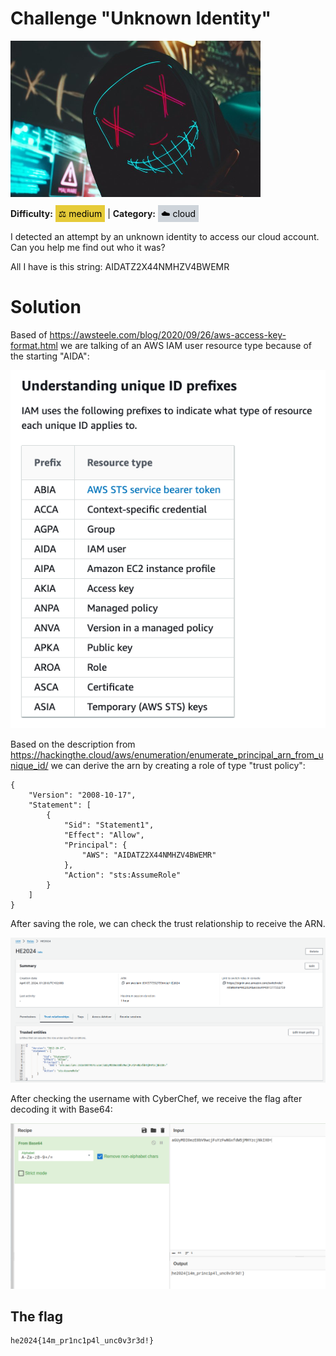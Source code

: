 # Challenge "Unknown Identity"
<img src="banner.jpg" width="400px" alt="Banner Image" /><br/>

**Difficulty:** <span style="background-color: #e6cb39; padding: 5px; color: black;">⚖️ medium</span> | **Category:** <span style="background-color: #ced4da; padding: 5px; color: black;">☁️ cloud</span>

I detected an attempt by an unknown identity to access our cloud account. Can you help me find out who it was?

All I have is this string: AIDATZ2X44NMHZV4BWEMR


# Solution
Based of https://awsteele.com/blog/2020/09/26/aws-access-key-format.html we are talking of an AWS IAM user resource type because of the starting "AIDA":

![Access Key IDs](access_key_ids.png)

Based on the description from https://hackingthe.cloud/aws/enumeration/enumerate_principal_arn_from_unique_id/ we can derive the arn by creating a role of type "trust policy":

    {
        "Version": "2008-10-17",
        "Statement": [
            {
                "Sid": "Statement1",
                "Effect": "Allow",
                "Principal": {
                    "AWS": "AIDATZ2X44NMHZV4BWEMR"
                },
                "Action": "sts:AssumeRole"
            }
        ]
    }

After saving the role, we can check the trust relationship to receive the ARN.

![ARN translation](arn.png)

After checking the username with CyberChef, we receive the flag after decoding it with Base64:

![CyberChef](cyberchef.png)

## The flag
    he2024{14m_pr1nc1p4l_unc0v3r3d!}
